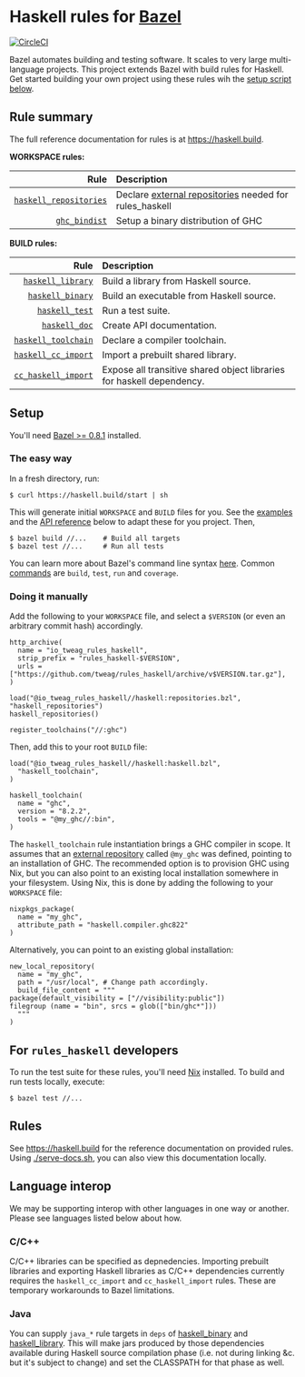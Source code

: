 # Haskell rules for [Bazel][bazel]

[![CircleCI](https://circleci.com/gh/tweag/rules_haskell.svg?style=svg)](https://circleci.com/gh/tweag/rules_haskell)

Bazel automates building and testing software. It scales to very large
multi-language projects. This project extends Bazel with build rules
for Haskell. Get started building your own project using these rules
wih the [setup script below](#setup).

## Rule summary

The full reference documentation for rules is at https://haskell.build.

**WORKSPACE rules:**

| Rule | Description |
| ---: | :--- |
| [`haskell_repositories`](https://haskell.build/haskell/repositories.html#haskell_repositories) | Declare [external repositories][external-repositories] needed for rules_haskell |
| [`ghc_bindist`](https://haskell.build/haskell/ghc_bindist.html#import_ghc_bindist) | Setup a binary distribution of GHC |

**BUILD rules:**

| Rule | Description |
| ---: | :--- |
| [`haskell_library`](https://haskell.build/haskell/haskell.html#haskell_library) | Build a library from Haskell source. |
| [`haskell_binary`](https://haskell.build/haskell/haskell.html#haskell_binary) | Build an executable from Haskell source. |
| [`haskell_test`](https://haskell.build/haskell/haskell.html#haskell_test) | Run a test suite. |
| [`haskell_doc`](https://haskell.build/haskell/haddock.html#haskell_doc) | Create API documentation. |
| [`haskell_toolchain`](https://haskell.build/haskell/toolchain.html#haskell_toolchain) | Declare a compiler toolchain. |
| [`haskell_cc_import`](https://haskell.build/haskell/cc.html#haskell_cc_import) | Import a prebuilt shared library. |
| [`cc_haskell_import`](https://haskell.build/haskell/cc.html#cc_haskell_import) | Expose all transitive shared object libraries for haskell dependency. |

[bazel]: https://bazel.build/
[bazel-getting-started]: https://docs.bazel.build/versions/master/getting-started.html
[bazel-cli]: https://docs.bazel.build/versions/master/command-line-reference.html
[external-repositories]: https://docs.bazel.build/versions/master/external.html
[nix]: https://nixos.org/nix

## Setup

You'll need [Bazel >= 0.8.1][bazel-getting-started] installed.

### The easy way

In a fresh directory, run:

```console
$ curl https://haskell.build/start | sh
```

This will generate initial `WORKSPACE` and `BUILD` files for you. See the
[examples](./tests) and the [API reference](#Rules) below to adapt these for
you project. Then,

```console
$ bazel build //...    # Build all targets
$ bazel test //...     # Run all tests
```

You can learn more about Bazel's command line
syntax [here][bazel-cli]. Common [commands][bazel-cli-commands] are
`build`, `test`, `run` and `coverage`.

[bazel-cli-commands]: https://docs.bazel.build/versions/master/command-line-reference.html#commands

### Doing it manually

Add the following to your `WORKSPACE` file, and select a `$VERSION`
(or even an arbitrary commit hash) accordingly.

```bzl
http_archive(
  name = "io_tweag_rules_haskell",
  strip_prefix = "rules_haskell-$VERSION",
  urls = ["https://github.com/tweag/rules_haskell/archive/v$VERSION.tar.gz"],
)

load("@io_tweag_rules_haskell//haskell:repositories.bzl", "haskell_repositories")
haskell_repositories()

register_toolchains("//:ghc")
```

Then, add this to your root `BUILD` file:

```bzl
load("@io_tweag_rules_haskell//haskell:haskell.bzl",
  "haskell_toolchain",
)

haskell_toolchain(
  name = "ghc",
  version = "8.2.2",
  tools = "@my_ghc//:bin",
)
```

The `haskell_toolchain` rule instantiation brings a GHC compiler in
scope. It assumes that an [external repository][external-repositories]
called `@my_ghc` was defined, pointing to an installation of GHC. The
recommended option is to provision GHC using Nix, but you can also
point to an existing local installation somewhere in your filesystem.
Using Nix, this is done by adding the following to your `WORKSPACE`
file:

```bzl
nixpkgs_package(
  name = "my_ghc",
  attribute_path = "haskell.compiler.ghc822"
)
```

Alternatively, you can point to an existing global installation:

```bzl
new_local_repository(
  name = "my_ghc",
  path = "/usr/local", # Change path accordingly.
  build_file_content = """
package(default_visibility = ["//visibility:public"])
filegroup (name = "bin", srcs = glob(["bin/ghc*"]))
  """
)
```

## For `rules_haskell` developers

To run the test suite for these rules, you'll need [Nix][nix]
installed. To build and run tests locally, execute:

```
$ bazel test //...
```

## Rules

See https://haskell.build for the reference documentation on provided
rules. Using [./serve-docs.sh](./serve-docs.sh), you can also view
this documentation locally.

## Language interop

We may be supporting interop with other languages in one way or
another. Please see languages listed below about how.

### C/C++

C/C++ libraries can be specified as depnedencies. Importing prebuilt
libraries and exporting Haskell libraries as C/C++ dependencies
currently requires the `haskell_cc_import` and `cc_haskell_import`
rules. These are temporary workarounds to Bazel limitations.

### Java

You can supply `java_*` rule targets in `deps` of
[haskell_binary](#haskell_binary) and
[haskell_library](#haskell_library). This will make jars produced by
those dependencies available during Haskell source compilation phase
(i.e. not during linking &c. but it's subject to change) and set the
CLASSPATH for that phase as well.
